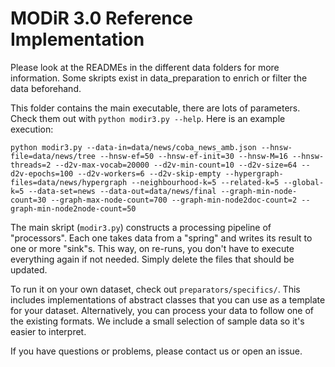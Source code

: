 # MODiR 3.0 Reference Implementation

Please look at the READMEs in the different data folders for more information. Some skripts exist in data_preparation to enrich or filter the data beforehand.

This folder contains the main executable, there are lots of parameters. Check them out with `python modir3.py --help`. Here is an example execution:

```
python modir3.py --data-in=data/news/coba_news_amb.json --hnsw-file=data/news/tree --hnsw-ef=50 --hnsw-ef-init=30 --hnsw-M=16 --hnsw-threads=2 --d2v-max-vocab=20000 --d2v-min-count=10 --d2v-size=64 --d2v-epochs=100 --d2v-workers=6 --d2v-skip-empty --hypergraph-files=data/news/hypergraph --neighbourhood-k=5 --related-k=5 --global-k=5 --data-set=news --data-out=data/news/final --graph-min-node-count=30 --graph-max-node-count=700 --graph-min-node2doc-count=2 --graph-min-node2node-count=50
```

The main skript (`modir3.py`) constructs a processing pipeline of "processors". Each one takes data from a "spring" and writes its result to one or more "sink"s. This way, on re-runs, you don't have to execute everything again if not needed. Simply delete the files that should be updated.

To run it on your own dataset, check out `preparators/specifics/`. This includes implementations of abstract classes that you can use as a template for your dataset. Alternatively, you can process your data to follow one of the existing formats. We include a small selection of sample data so it's easier to interpret.

If you have questions or problems, please contact us or open an issue.
